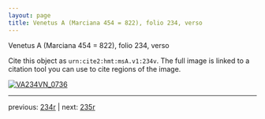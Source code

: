 ```yaml
---
layout: page
title: Venetus A (Marciana 454 = 822), folio 234, verso
---
```


Venetus A (Marciana 454 = 822), folio 234, verso

Cite this object as `urn:cite2:hmt:msA.v1:234v`.  The full image is linked to a citation tool you can use to cite regions of the image.

[![VA234VN_0736](http://www.homermultitext.org/iipsrv?IIIF=/project/homer/pyramidal/deepzoom/hmt/vaimg/2017a/VA234VN_0736.tif/full/800,/0/default.jpg)](http://www.homermultitext.org/ict2/?urn=urn:cite2:hmt:vaimg.2017a:VA234VN_0736) 

---

previous:  [234r](../234r/) | next: [235r](../235r/)